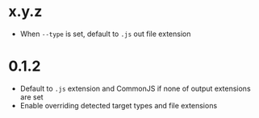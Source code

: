# x.y.z

- When `--type` is set, default to `.js` out file extension

# 0.1.2

- Default to `.js` extension and CommonJS if none of output extensions are set
- Enable overriding detected target types and file extensions
